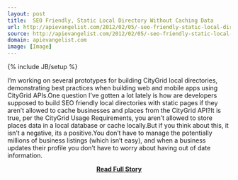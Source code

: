 ```yaml
---
layout: post
title:  SEO Friendly, Static Local Directory Without Caching Data
url: http://apievangelist.com/2012/02/05/-seo-friendly-static-local-directory-without-caching-data/
source: http://apievangelist.com/2012/02/05/-seo-friendly-static-local-directory-without-caching-data/
domain: apievangelist.com
image: [Image]
---
```

{% include JB/setup %}<p>I&rsquo;m working on several prototypes for building CityGrid local directories, demonstrating best practices when building web and mobile apps using CityGrid APIs.One question I&rsquo;ve gotten a lot lately is how are developers supposed to build SEO friendly local directories with static pages if they aren&rsquo;t allowed to cache businesses and places from the CityGrid API?It is true, per the&nbsp;CityGrid Usage Requirements,&nbsp;you aren&rsquo;t allowed to store places data in a local database or cache locally.But if you think about this, it isn&rsquo;t a negative, its a positive.You don&rsquo;t have to manage the potentially millions of business listings (which isn&rsquo;t easy), and when a business updates their profile you don&rsquo;t have to worry about having out of date information.</p>
<center><p><a href="http://apievangelist.com/2012/02/05/-seo-friendly-static-local-directory-without-caching-data/" style='padding:25px; font-sze:18px; font-weight: bold;'>Read Full Story</a></p></center>
